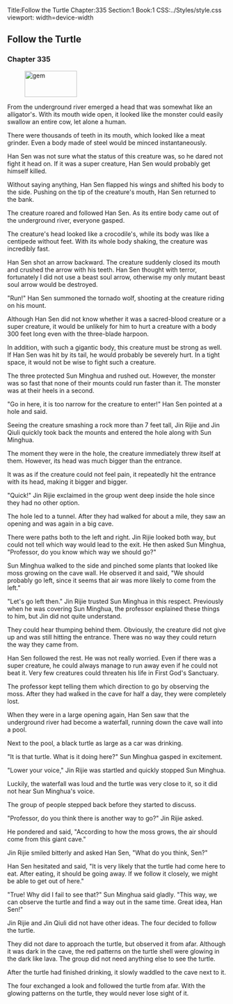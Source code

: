 Title:Follow the Turtle 
Chapter:335 
Section:1 
Book:1 
CSS:../Styles/style.css 
viewport: width=device-width
  
## Follow the Turtle
### Chapter 335
  
<figure>
	<img src="../Images/gem.gif" alt="gem" id="gem" width="120" height="60" />
</figure>
  

  
From the underground river emerged a head that was somewhat like an alligator's. With its mouth wide open, it looked like the monster could easily swallow an entire cow, let alone a human.

There were thousands of teeth in its mouth, which looked like a meat grinder. Even a body made of steel would be minced instantaneously.

Han Sen was not sure what the status of this creature was, so he dared not fight it head on. If it was a super creature, Han Sen would probably get himself killed.

Without saying anything, Han Sen flapped his wings and shifted his body to the side. Pushing on the tip of the creature's mouth, Han Sen returned to the bank.

The creature roared and followed Han Sen. As its entire body came out of the underground river, everyone gasped.

The creature's head looked like a crocodile's, while its body was like a centipede without feet. With its whole body shaking, the creature was incredibly fast.

Han Sen shot an arrow backward. The creature suddenly closed its mouth and crushed the arrow with his teeth. Han Sen thought with terror, fortunately I did not use a beast soul arrow, otherwise my only mutant beast soul arrow would be destroyed.

"Run!" Han Sen summoned the tornado wolf, shooting at the creature riding on his mount.

Although Han Sen did not know whether it was a sacred-blood creature or a super creature, it would be unlikely for him to hurt a creature with a body 300 feet long even with the three-blade harpoon.

In addition, with such a gigantic body, this creature must be strong as well. If Han Sen was hit by its tail, he would probably be severely hurt. In a tight space, it would not be wise to fight such a creature.

The three protected Sun Minghua and rushed out. However, the monster was so fast that none of their mounts could run faster than it. The monster was at their heels in a second.

"Go in here, it is too narrow for the creature to enter!" Han Sen pointed at a hole and said.

Seeing the creature smashing a rock more than 7 feet tall, Jin Rijie and Jin Qiuli quickly took back the mounts and entered the hole along with Sun Minghua.

The moment they were in the hole, the creature immediately threw itself at them. However, its head was much bigger than the entrance.

It was as if the creature could not feel pain, it repeatedly hit the entrance with its head, making it bigger and bigger.

"Quick!" Jin Rijie exclaimed in the group went deep inside the hole since they had no other option.

The hole led to a tunnel. After they had walked for about a mile, they saw an opening and was again in a big cave.

There were paths both to the left and right. Jin Rijie looked both way, but could not tell which way would lead to the exit. He then asked Sun Minghua, "Professor, do you know which way we should go?"

Sun Minghua walked to the side and pinched some plants that looked like moss growing on the cave wall. He observed it and said, "We should probably go left, since it seems that air was more likely to come from the left."

"Let's go left then." Jin Rijie trusted Sun Minghua in this respect. Previously when he was covering Sun Minghua, the professor explained these things to him, but Jin did not quite understand.

They could hear thumping behind them. Obviously, the creature did not give up and was still hitting the entrance. There was no way they could return the way they came from.

Han Sen followed the rest. He was not really worried. Even if there was a super creature, he could always manage to run away even if he could not beat it. Very few creatures could threaten his life in First God's Sanctuary.

The professor kept telling them which direction to go by observing the moss. After they had walked in the cave for half a day, they were completely lost.

When they were in a large opening again, Han Sen saw that the underground river had become a waterfall, running down the cave wall into a pool.

Next to the pool, a black turtle as large as a car was drinking.

"It is that turtle. What is it doing here?" Sun Minghua gasped in excitement.

"Lower your voice," Jin Rijie was startled and quickly stopped Sun Minghua.

Luckily, the waterfall was loud and the turtle was very close to it, so it did not hear Sun Minghua's voice.

The group of people stepped back before they started to discuss.

"Professor, do you think there is another way to go?" Jin Rijie asked.

He pondered and said, "According to how the moss grows, the air should come from this giant cave."

Jin Rijie smiled bitterly and asked Han Sen, "What do you think, Sen?"

Han Sen hesitated and said, "It is very likely that the turtle had come here to eat. After eating, it should be going away. If we follow it closely, we might be able to get out of here."

"True! Why did I fail to see that?" Sun Minghua said gladly. "This way, we can observe the turtle and find a way out in the same time. Great idea, Han Sen!"

Jin Rijie and Jin Qiuli did not have other ideas. The four decided to follow the turtle.

They did not dare to approach the turtle, but observed it from afar. Although it was dark in the cave, the red patterns on the turtle shell were glowing in the dark like lava. The group did not need anything else to see the turtle.

After the turtle had finished drinking, it slowly waddled to the cave next to it.

The four exchanged a look and followed the turtle from afar. With the glowing patterns on the turtle, they would never lose sight of it.